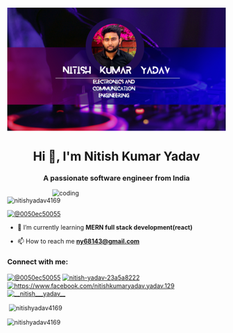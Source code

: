 ![logo](https://github.com/nitishyadav4169/nitishyadav4169/blob/main/Nitish%20kumar%20yadav.png)
<h1 align="center">Hi 👋, I'm Nitish Kumar Yadav</h1>
<h3 align="center">A passionate software engineer from India</h3>
<img align="right"alt="coding"width="400"src="https://i.pinimg.com/originals/54/e3/7d/54e37d8074ebcde1d96c77d7b2a7f310.gif">
<p align="left"> <img src="https://komarev.com/ghpvc/?username=nitishyadav4169&label=Profile%20views&color=0e75b6&style=flat" alt="nitishyadav4169" /> </p>

<p align="left"> <a href="https://twitter.com/@0050ec50055" target="blank"><img src="https://img.shields.io/twitter/follow/@0050ec50055?logo=twitter&style=for-the-badge" alt="@0050ec50055" /></a> </p>

- 🌱 I’m currently learning **MERN full stack development(react)**

- 📫 How to reach me **ny68143@gmail.com**

<h3 align="left">Connect with me:</h3>
<p align="left">
<a href="https://twitter.com/@0050ec50055" target="blank"><img align="center" src="https://raw.githubusercontent.com/rahuldkjain/github-profile-readme-generator/master/src/images/icons/Social/twitter.svg" alt="@0050ec50055" height="30" width="40" /></a>
<a href="https://linkedin.com/in/nitish-yadav-23a5a8222" target="blank"><img align="center" src="https://raw.githubusercontent.com/rahuldkjain/github-profile-readme-generator/master/src/images/icons/Social/linked-in-alt.svg" alt="nitish-yadav-23a5a8222" height="30" width="40" /></a>
<a href="https://fb.com/https://www.facebook.com/nitishkumaryadav.yadav.129" target="blank"><img align="center" src="https://raw.githubusercontent.com/rahuldkjain/github-profile-readme-generator/master/src/images/icons/Social/facebook.svg" alt="https://www.facebook.com/nitishkumaryadav.yadav.129" height="30" width="40" /></a>
<a href="https://instagram.com/__nitish___yadav__" target="blank"><img align="center" src="https://raw.githubusercontent.com/rahuldkjain/github-profile-readme-generator/master/src/images/icons/Social/instagram.svg" alt="__nitish___yadav__" height="30" width="40" /></a>
</p>

<p>&nbsp;<img align="center" src="https://github-readme-stats.vercel.app/api?username=nitishyadav4169&show_icons=true&locale=en" alt="nitishyadav4169" /></p>

<p><img align="center" src="https://github-readme-streak-stats.herokuapp.com/?user=nitishyadav4169&" alt="nitishyadav4169" /></p>

